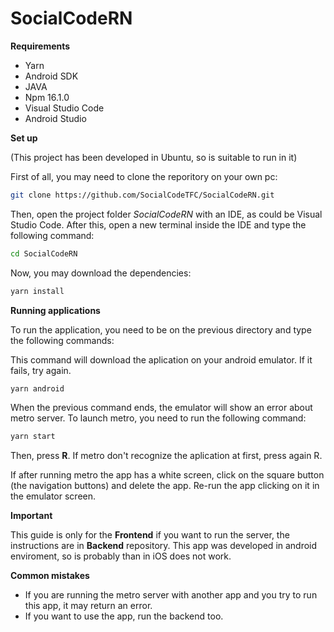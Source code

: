 # SocialCodeRN

**Requirements**

* Yarn
* Android SDK
* JAVA
* Npm 16.1.0
* Visual Studio Code
* Android Studio

**Set up**  

(This project has been developed in Ubuntu, so is suitable to run in it)

First of all, you may need to clone the reporitory on your own pc:

```bash
git clone https://github.com/SocialCodeTFC/SocialCodeRN.git
````
Then, open the project folder _SocialCodeRN_ with an IDE, as could be Visual Studio Code.
After this, open a new terminal inside the IDE and type the following command:

```bash
cd SocialCodeRN
````
Now, you may download the dependencies:
```bash
yarn install
````

**Running applications**

To run the application, you need to be on the previous directory and type the following commands:

This command will download the aplication on your android emulator. If it fails, try again.
```bash
yarn android
```` 
When the previous command ends, the emulator will show an error about metro server. To launch metro, you need to run the following command: 
```bash
yarn start
````
Then, press **R**. If metro don't recognize the aplication at first, press again R.

If after running metro the app has a white screen, click on the square button (the navigation buttons) and delete the app. Re-run the app clicking on it in the emulator screen.

**Important**

This guide is only for the **Frontend** if you want to run the server, the instructions are in **Backend** repository.
This app was developed in android enviroment, so is probably than in iOS does not work.

**Common mistakes**

* If you are running the metro server with another app and you try to run this app, it may return an error.
* If you want to use the app, run the backend too.
